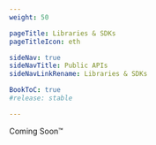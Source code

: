 ```yaml
---
weight: 50

pageTitle: Libraries & SDKs
pageTitleIcon: eth

sideNav: true
sideNavTitle: Public APIs
sideNavLinkRename: Libraries & SDKs

BookToC: true
#release: stable

---
```


Coming Soon&trade;

